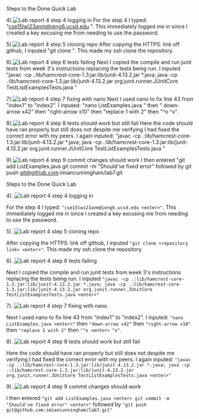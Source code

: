Steps to the Done Quick Lab

4).![Lab report 4 step 4 logging in](https://user-images.githubusercontent.com/122496390/221759141-ea804640-a45e-4b57-99d5-675749550695.png)
For the step 4 I typed: "cse15lwi23anm@ieng6.ucsd.edu <enter>". This immediately logged me in since I created a key excusing me from needing to use the password.

5).![Lab report 4 step 5 cloning repo](https://user-images.githubusercontent.com/122496390/221759152-044320cc-77ac-4341-83f1-cbaec2018b3d.png)
After copying the HTTPS: link off github, I inputed "git clone <repository link> <enter>". This made my ssh clone the repository.

6).![Lab report 4 step 6 tests failing](https://user-images.githubusercontent.com/122496390/221759165-db941cd3-1dfe-4f13-b911-04501ab54564.png)
Next I copied the compile and run junit tests from week 3's instructions replacing the tests being run. I inputed "javac -cp .:lib/hamcrest-core-1.3.jar:lib/junit-4.13.2.jar *.java; java -cp .:lib/hamcrest-core-1.3.jar:lib/junit-4.13.2.jar org.junit.runner.JUnitCore TestListExamplesTests.java <enter>"

7).![Lab report 4 step 7 fixing with nano](https://user-images.githubusercontent.com/122496390/221759190-dd9a099d-c025-48d3-a7e5-a47da764cd11.png) Next I used nano to fix line 43 from "index1" to "index2". I inputed: "nano ListExamples.java <enter>" then " down-arrow x42" then "right-arrow x10" then "replace 1 with 2" then "^o <enter> ^x".

8).![Lab report 4 step 8 tests should work but still fail](https://user-images.githubusercontent.com/122496390/221759211-cd6294ef-125f-4c64-8164-537d3638d9ac.png) Here the code should have ran properly but still does not despite me verifying I had fixed the correct error with my peers. I again inputed: "javac -cp .:lib/hamcrest-core-1.3.jar:lib/junit-4.13.2.jar *.java; java -cp .:lib/hamcrest-core-1.3.jar:lib/junit-4.13.2.jar org.junit.runner.JUnitCore TestListExamplesTests.java <enter>"

9).![Lab report 4 step 9 commit changes should work](https://user-images.githubusercontent.com/122496390/221759232-f910a9ab-6943-42ed-844b-5bd12535e5e2.png)
 I then entered "git add ListExamples.java <enter> git commit -m "Should've fixed error" <enter> followed by git push git@github.com:imiancunningham/lab7.git
 
 
 
 

 Steps to the Done Quick Lab

4). ![Lab report 4 step 4 logging in](https://user-images.githubusercontent.com/122496390/221759141-ea804640-a45e-4b57-99d5-675749550695.png)

For the step 4 I typed: `"cse15lwi23anm@ieng6.ucsd.edu <enter>"`. This immediately logged me in since I created a key excusing me from needing to use the password.

5). ![Lab report 4 step 5 cloning repo](https://user-images.githubusercontent.com/122496390/221759152-044320cc-77ac-4341-83f1-cbaec2018b3d.png)

After copying the HTTPS: link off github, I inputed `"git clone <repository link> <enter>"`. This made my ssh clone the repository.

6). ![Lab report 4 step 6 tests failing](https://user-images.githubusercontent.com/122496390/221759165-db941cd3-1dfe-4f13-b911-04501ab54564.png)

Next I copied the compile and run junit tests from week 3's instructions replacing the tests being run. I inputed `"javac -cp .:lib/hamcrest-core-1.3.jar:lib/junit-4.13.2.jar *.java; java -cp .:lib/hamcrest-core-1.3.jar:lib/junit-4.13.2.jar org.junit.runner.JUnitCore TestListExamplesTests.java <enter>"`

7). ![Lab report 4 step 7 fixing with nano](https://user-images.githubusercontent.com/122496390/221759190-dd9a099d-c025-48d3-a7e5-a47da764cd11.png)

Next I used nano to fix line 43 from "index1" to "index2". I inputed: `"nano ListExamples.java <enter>"` then `"down-arrow x42"` then `"right-arrow x10"` then `"replace 1 with 2"` then `"^o <enter> ^x"`.

8). ![Lab report 4 step 8 tests should work but still fail](https://user-images.githubusercontent.com/122496390/221759211-cd6294ef-125f-4c64-8164-537d3638d9ac.png)

Here the code should have ran properly but still does not despite me verifying I had fixed the correct error with my peers. I again inputed: `"javac -cp .:lib/hamcrest-core-1.3.jar:lib/junit-4.13.2.jar *.java; java -cp .:lib/hamcrest-core-1.3.jar:lib/junit-4.13.2.jar org.junit.runner.JUnitCore TestListExamplesTests.java <enter>"`

9). ![Lab report 4 step 9 commit changes should work](https://user-images.githubusercontent.com/122496390/221759232-f910a9ab-6943-42ed-844b-5bd12535e5e2.png)

I then entered `"git add ListExamples.java <enter> git commit -m "Should've fixed error" <enter>"` followed by `"git push git@github.com:imiancunningham/lab7.git"`
